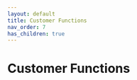 ```yaml
---
layout: default
title: Customer Functions
nav_order: 7
has_children: true
---
```

# Customer Functions
